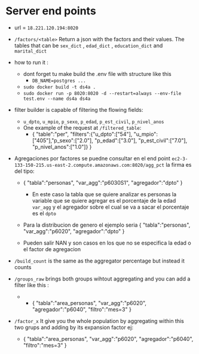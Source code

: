 # Server end points 

- url = `18.221.120.194:8020`
- `/factors/<table>` Return a json with the factors and their values. The tables that can be `sex_dict` , `edad_dict` , `education_dict` and `marital_dict`
- how to run it :
    - dont forget tu make build the .env file with structure like this 
        - `DB_NAME=postgres ...`
    - `sudo docker build -t ds4a .`
    - `sudo docker run -p 8020:8020 -d --restart=always --env-file test.env --name ds4a ds4a`
- filter builder is capable of filtering the flowing fields: 
    - `u_dpto`, `u_mpio`, `p_sexo`, `p_edad`, `p_est_civil`, `p_nivel_anos`
    - One example of the request at `/filtered_table`:
        - {
	"table":"per",
	"filters":{"u_dpto":["54"], "u_mpio":["405"],"p_sexo":["2.0"], "p_edad":["3.0"], "p_est_civil":["7.0"], "p_nivel_anos":["1.0"]}
}

- Agregaciones por factores se puedne consultar en el end point `ec2-3-133-150-215.us-east-2.compute.amazonaws.com:8020/agg_pct` la firma es del tipo:
    - {
	"tabla":"personas",
	"var_agg":"p6030S1",
	"agregador":"dpto"
      }
       - En este caso la tabla que se quiere analizar es personas la variable que se quiere agregar es el porcentaje de la edad  `var_agg` y el agregador sobre el cual se va a sacar el porcentaje es el `dpto`
       
     - Para la distribucion de genero el ejemplo seria {
	"tabla":"personas",
	"var_agg":"p6020",
	"agregador":"dpto"
        }
        
     - Pueden salir NAN y son casos en los que no se especifica la edad o el factor de agregacion 
 
 - `/build_count` is the same as the aggregator percentage but instead it counts 
  - `/groups_raw` brings both groups wihtout aggregating and you can add a filter like this :
  
    - - {
	"tabla":"area_personas",
	"var_agg":"p6020",
	"agregador":"p6040",
	"filtro":"mes=3"
      }
      
 - `/factor_x` It give you the whole population by aggregating within this two grups and adding by its expansion factor ej:
    - {
	"tabla":"area_personas",
	"var_agg":"p6020",
	"agregador":"p6040",
	"filtro":"mes=3"
      }

